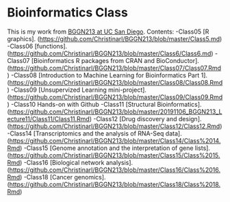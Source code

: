 # Bioinformatics Class
This is my work from [BGGN213 at UC San Diego](https://bioboot.github.io/bggn213_F19/).
Contents:
-Class05 [R graphics]. (https://github.com/Christinarl/BGGN213/blob/master/Class5.md)
-Class06 [functions].(https://github.com/Christinarl/BGGN213/blob/master/Class6/Class6.md)
-Class07 [Bioinformatics R packages from CRAN and BioConductor]. (https://github.com/Christinarl/BGGN213/blob/master/Class07/Class07.Rmd)
-Class08 [Introduction to Machine Learning for Bioinformatics Part 1]. (https://github.com/Christinarl/BGGN213/blob/master/Class08/Class08.Rmd)
-Class09 [Unsupervized Learning mini-project]. (https://github.com/Christinarl/BGGN213/blob/master/Class09/Class09.Rmd)
-Class10 Hands-on with Github
-Class11 [Structural Bioinformatics]. (https://github.com/Christinarl/BGGN213/blob/master/20191106_BGGN213_Lecture11/Class11/Class11.Rmd)
-Class12 [Drug discovery and design]. (https://github.com/Christinarl/BGGN213/blob/master/Class12/Class12.Rmd)
-Class14 [Transcriptomics and the analysis of RNA-Seq data]. (https://github.com/Christinarl/BGGN213/blob/master/Class14/Class%2014.Rmd)
-Class15 [Genome annotation and the interpretation of gene lists]. (https://github.com/Christinarl/BGGN213/blob/master/Class15/Class%2015.Rmd)
-Class16 [Biological network analysis]. (https://github.com/Christinarl/BGGN213/blob/master/Class16/Class%2016.Rmd)
-Class18 [Cancer genomics]. (https://github.com/Christinarl/BGGN213/blob/master/Class18/Class%2018.Rmd)
